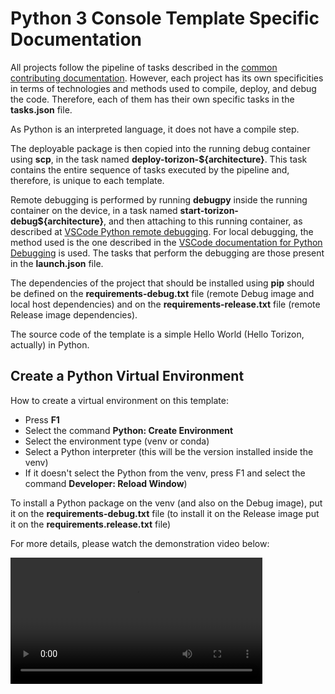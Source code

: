 

# Python 3 Console Template Specific Documentation

All projects follow the pipeline of tasks described in the [common contributing documentation](https://github.com/toradex/vscode-torizon-templates/blob/bookworm/CONTRIBUTING.md#contributing-templates). However, each project has its own specificities in terms of technologies and methods used to compile, deploy, and debug the code. Therefore, each of them has their own specific tasks in the **tasks.json** file.

As Python is an interpreted language, it does not have a compile step.

The deployable package is then copied into the running debug container using **scp**, in the task named **deploy-torizon-\${architecture}**. This task contains the entire sequence of tasks executed by the pipeline and, therefore, is unique to each template.

Remote debugging is performed by running **debugpy** inside the running container on the device, in a task named **start-torizon-debug\${architecture}**, and then attaching to this running container, as described at [VSCode Python remote debugging](https://code.visualstudio.com/docs/python/debugging#_remote-script-debugging-with-ssh). For local debugging, the method used is the one described in the [VSCode documentation for Python Debugging](https://code.visualstudio.com/docs/python/debugging) is used. The tasks that perform the debugging are those present in the **launch.json** file.

The dependencies of the project that should be installed using **pip** should be defined on the **requirements-debug.txt** file (remote Debug image and local host dependencies) and on the **requirements-release.txt** file (remote Release image dependencies). 

The source code of the template is a simple Hello World (Hello Torizon, actually) in Python.

## Create a Python Virtual Environment

How to create a virtual environment on this template:

 - Press **F1**
 - Select the command **Python: Create Environment**
 - Select the environment type (venv or conda)
 - Select a Python interpreter (this will be the version installed inside the
 venv)
 - If it doesn't select the Python from the venv, press F1 and select the command
 **Developer: Reload Window**)

To install a Python package on the venv (and also on the Debug image), put it 
on the **requirements-debug.txt** file (to install it on the Release image put it
on the **requirements.release.txt** file)

For more details, please watch the demonstration video below:

<video controls width="80%">
  <source src="https://raw.githubusercontent.com/toradex/vscode-torizon-templates-documentation/main/common/python3/createEnvPython3.mp4" type="video/mp4">
</video>

[](https://user-images.githubusercontent.com/29797557/212500726-26f98466-dd21-46e1-b793-a08c803e2c23.mp4)

[The line above renders the video on GitHub but not on VSCode ]:<>

[As of now, the supported types of videos and audios are described in https://github.com/microsoft/vscode-docs/blob/vnext/release-notes/v1_72.md#built-in-preview-for-some-audio-and-video-files ]:<>
